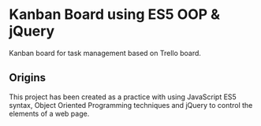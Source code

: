 # Kanban Board using ES5 OOP & jQuery

Kanban board for task management based on Trello board.

## Origins

This project has been created as a practice with using JavaScript ES5 syntax, Object Oriented Programming techniques and jQuery to control the elements of a web page.
